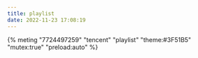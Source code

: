 ```yaml
---
title: playlist
date: 2022-11-23 17:08:19
---
```


{% meting "7724497259" "tencent" "playlist" "theme:#3F51B5" "mutex:true" "preload:auto" %}
